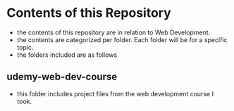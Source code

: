 # Contents of this Repository 

- the contents of this repository are in relation to Web Development.
- the contents are categorized per folder. Each folder will be for a specific topic.
- the folders included are as follows

## udemy-web-dev-course

- this folder includes project files from the web development course I took.

